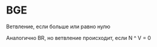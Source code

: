 # BGE

Ветвление, если больше или равно нулю

Аналогично BR, но ветвление происходит, если N ^ V = 0